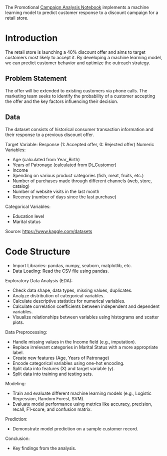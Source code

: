 The Promotional [Campaign Analysis Notebook](https://colab.research.google.com/drive/1_GWTTxz0igCZF84CNCO1cDzjZNwIUeih#scrollTo=3e453293-5efd-4ad8-afd5-cd8ea61f31db) implements a machine learning model to predict customer response to a discount campaign for a retail store.

# Introduction

The retail store is launching a 40% discount offer and aims to target customers most likely to accept it. By developing a machine learning model, we can predict customer behavior and optimize the outreach strategy.

## Problem Statement

The offer will be extended to existing customers via phone calls. The marketing team seeks to identify the probability of a customer accepting the offer and the key factors influencing their decision.

## Data

The dataset consists of historical consumer transaction information and their response to a previous discount offer.

Target Variable: Response (1: Accepted offer, 0: Rejected offer)
Numeric Variables:
- Age (calculated from Year_Birth)
- Years of Patronage (calculated from Dt_Customer)
- Income
- Spending on various product categories (fish, meat, fruits, etc.)
- Number of purchases made through different channels (web, store, catalog)
- Number of website visits in the last month
- Recency (number of days since the last purchase)

Categorical Variables:
- Education level
- Marital status

Source: https://www.kaggle.com/datasets

# Code Structure

- Import Libraries: pandas, numpy, seaborn, matplotlib, etc.
- Data Loading: Read the CSV file using pandas.

Exploratory Data Analysis (EDA):
- Check data shape, data types, missing values, duplicates.
- Analyze distribution of categorical variables.
- Calculate descriptive statistics for numerical variables.
- Calculate correlation coefficients between independent and dependent variables.
- Visualize relationships between variables using histograms and scatter plots.

Data Preprocessing:
- Handle missing values in the Income field (e.g., imputation).
- Replace irrelevant categories in Marital Status with a more appropriate label.
- Create new features (Age, Years of Patronage)
- Encode categorical variables using one-hot encoding.
- Split data into features (X) and target variable (y).
- Split data into training and testing sets.

Modeling:
- Train and evaluate different machine learning models (e.g., Logistic Regression, Random Forest, SVM).
- Evaluate model performance using metrics like accuracy, precision, recall, F1-score, and confusion matrix.

Prediction:
- Demonstrate model prediction on a sample customer record.

Conclusion:
- Key findings from the analysis.
